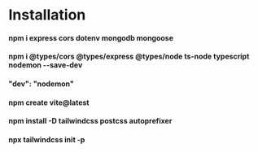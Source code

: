 # Installation
#### npm i express cors dotenv mongodb mongoose
#### npm i @types/cors @types/express @types/node ts-node typescript nodemon --save-dev

 #### "dev": "nodemon"
 #### npm create vite@latest
 #### npm install -D tailwindcss postcss autoprefixer
 #### npx tailwindcss init -p
 


